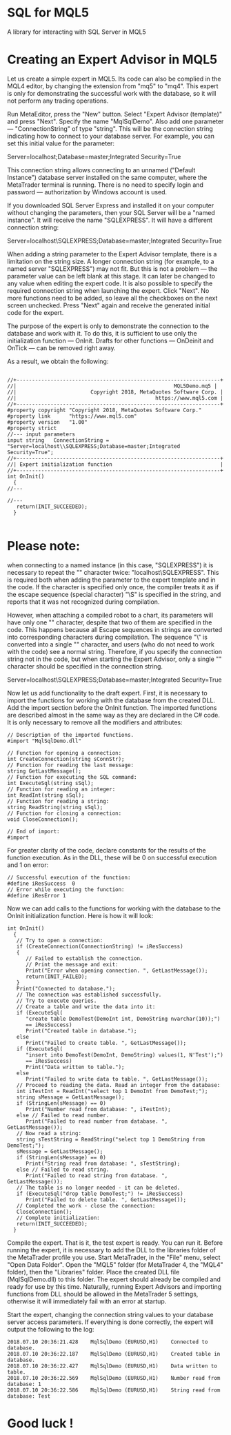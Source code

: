 # SQL for MQL5
A library for interacting with SQL Server in MQL5

# Creating an Expert Advisor in MQL5

Let us create a simple expert in MQL5. Its code can also be complied in the MQL4 editor, by changing the extension from "mq5" to "mq4". This expert is only for demonstrating the successful work with the database, so it will not perform any trading operations.

Run MetaEditor, press the "New" button. Select "Expert Advisor (template)" and press "Next". Specify the name "MqlSqlDemo". Also add one parameter — "ConnectionString" of type "string". This will be the connection string indicating how to connect to your database server. For example, you can set this initial value for the parameter:

Server=localhost;Database=master;Integrated Security=True

This connection string allows connecting to an unnamed ("Default Instance") database server installed on the same computer, where the MetaTrader terminal is running. There is no need to specify login and password — authorization by Windows account is used.

If you downloaded SQL Server Express and installed it on your computer without changing the parameters, then your SQL Server will be a "named instance". It will receive the name "SQLEXPRESS". It will have a different connection string:

Server=localhost\\SQLEXPRESS;Database=master;Integrated Security=True

When adding a string parameter to the Expert Advisor template, there is a limitation on the string size. A longer connection string (for example, to a named server "SQLEXPRESS") may not fit. But this is not a problem — the parameter value can be left blank at this stage. It can later be changed to any value when editing the expert code. It is also possible to specify the required connection string when launching the expert.
Click "Next". No more functions need to be added, so leave all the checkboxes on the next screen unchecked. Press "Next" again and receive the generated initial code for the expert.

The purpose of the expert is only to demonstrate the connection to the database and work with it. To do this, it is sufficient to use only the initialization function — OnInit. Drafts for other functions — OnDeinit and OnTick — can be removed right away.

As a result, we obtain the following:

  
```

//+------------------------------------------------------------------+
//|                                                   MQL5Demo.mq5 |
//|                        Copyright 2018, MetaQuotes Software Corp. |
//|                                             https://www.mql5.com |
//+------------------------------------------------------------------+
#property copyright "Copyright 2018, MetaQuotes Software Corp."
#property link      "https://www.mql5.com"
#property version   "1.00"
#property strict
//--- input parameters
input string   ConnectionString = "Server=localhost\\SQLEXPRESS;Database=master;Integrated Security=True";
//+------------------------------------------------------------------+
//| Expert initialization function                                   |
//+------------------------------------------------------------------+
int OnInit()
  {
//---
  
//---
   return(INIT_SUCCEEDED);
  }
  
```
  
# Please note:
when connecting to a named instance (in this case, "SQLEXPRESS") it is necessary to repeat the "\" character twice: "localhost\\SQLEXPRESS". This is required both when adding the parameter to the expert template and in the code. If the character is specified only once, the compiler treats it as if the escape sequence (special character) "\S" is specified in the string, and reports that it was not recognized during compilation.

However, when attaching a compiled robot to a chart, its parameters will have only one "\" character, despite that two of them are specified in the code. This happens because all Escape sequences in strings are converted into corresponding characters during compilation. The sequence "\\" is converted into a single "\" character, and users (who do not need to work with the code) see a normal string. Therefore, if you specify the connection string not in the code, but when starting the Expert Advisor, only a single "\" character should be specified in the connection string.

Server=localhost\SQLEXPRESS;Database=master;Integrated Security=True

Now let us add functionality to the draft expert. First, it is necessary to import the functions for working with the database from the created DLL. Add the import section before the OnInit function. The imported functions are described almost in the same way as they are declared in the C# code. It is only necessary to remove all the modifiers and attributes:
```
// Description of the imported functions.
#import "MqlSqlDemo.dll"

// Function for opening a connection:
int CreateConnection(string sConnStr);
// Function for reading the last message:
string GetLastMessage();
// Function for executing the SQL command:
int ExecuteSql(string sSql);
// Function for reading an integer:
int ReadInt(string sSql);
// Function for reading a string:
string ReadString(string sSql);
// Function for closing a connection:
void CloseConnection();

// End of import:
#import
```
For greater clarity of the code, declare constants for the results of the function execution. As in the DLL, these will be 0 on successful execution and 1 on error:
```
// Successful execution of the function:
#define iResSuccess  0
// Error while executing the function:
#define iResError 1
```
Now we can add calls to the functions for working with the database to the OnInit initialization function. Here is how it will look:
```
int OnInit()
  {
   // Try to open a connection:
   if (CreateConnection(ConnectionString) != iResSuccess)
   {
      // Failed to establish the connection.
      // Print the message and exit:
      Print("Error when opening connection. ", GetLastMessage());
      return(INIT_FAILED);
   }
   Print("Connected to database.");
   // The connection was established successfully.
   // Try to execute queries.
   // Create a table and write the data into it:
   if (ExecuteSql(
      "create table DemoTest(DemoInt int, DemoString nvarchar(10));")
      == iResSuccess)
      Print("Created table in database.");
   else
      Print("Failed to create table. ", GetLastMessage());
   if (ExecuteSql(
      "insert into DemoTest(DemoInt, DemoString) values(1, N'Test');")
      == iResSuccess)
      Print("Data written to table.");
   else
      Print("Failed to write data to table. ", GetLastMessage());
   // Proceed to reading the data. Read an integer from the database:
   int iTestInt = ReadInt("select top 1 DemoInt from DemoTest;");
   string sMessage = GetLastMessage();
   if (StringLen(sMessage) == 0)
      Print("Number read from database: ", iTestInt);
   else // Failed to read number.
      Print("Failed to read number from database. ", GetLastMessage());
   // Now read a string:
   string sTestString = ReadString("select top 1 DemoString from DemoTest;");
   sMessage = GetLastMessage();
   if (StringLen(sMessage) == 0)
      Print("String read from database: ", sTestString);
   else // Failed to read string.
      Print("Failed to read string from database. ", GetLastMessage());
   // The table is no longer needed - it can be deleted.
   if (ExecuteSql("drop table DemoTest;") != iResSuccess)
      Print("Failed to delete table. ", GetLastMessage());
   // Completed the work - close the connection:
   CloseConnection();
   // Complete initialization:
   return(INIT_SUCCEEDED);
  }
  ```

Compile the expert. That is it, the test expert is ready. You can run it. Before running the expert, it is necessary to add the DLL to the libraries folder of the MetaTrader profile you use. Start MetaTrader, in the "File" menu, select "Open Data Folder". Open the "MQL5" folder (for MetaTrader 4, the "MQL4" folder), then the "Libraries" folder. Place the created DLL file (MqlSqlDemo.dll) to this folder. The expert should already be compiled and ready for use by this time. Naturally, running Expert Advisors and importing functions from DLL should be allowed in the MetaTrader 5 settings, otherwise it will immediately fail with an error at startup.

Start the expert, changing the connection string values to your database server access parameters. If everything is done correctly, the expert will output the following to the log:
```
2018.07.10 20:36:21.428    MqlSqlDemo (EURUSD,H1)    Connected to database.
2018.07.10 20:36:22.187    MqlSqlDemo (EURUSD,H1)    Created table in database.
2018.07.10 20:36:22.427    MqlSqlDemo (EURUSD,H1)    Data written to table.
2018.07.10 20:36:22.569    MqlSqlDemo (EURUSD,H1)    Number read from database: 1
2018.07.10 20:36:22.586    MqlSqlDemo (EURUSD,H1)    String read from database: Test
```
# Good luck !
